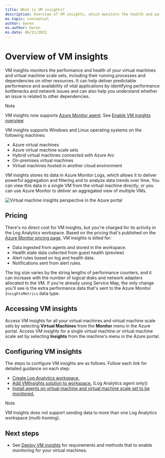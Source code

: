 ```yaml
---
title: What is VM insights?
description: Overview of VM insights, which monitors the health and performance of the Azure VMs and automatically discovers and maps application components and their dependencies. 
ms.topic: conceptual
author: bwren
ms.author: bwren
ms.date: 06/21/2022
---
```


# Overview of VM insights

VM insights monitors the performance and health of your virtual machines and virtual machine scale sets, including their running processes and dependencies on other resources. It can help deliver predictable performance and availability of vital applications by identifying performance bottlenecks and network issues and can also help you understand whether an issue is related to other dependencies.

> [!NOTE]
> VM insights now supports [Azure Monitor agent](../agents/azure-monitor-agent-overview.md). See [Enable VM insights overview](vminsights-enable-overview.md#agents).

VM insights supports Windows and Linux operating systems on the following machines:

- Azure virtual machines
- Azure virtual machine scale sets
- Hybrid virtual machines connected with Azure Arc
- On-premises virtual machines
- Virtual machines hosted in another cloud environment
  

VM insights stores its data in Azure Monitor Logs, which allows it to deliver powerful aggregation and filtering and to analyze data trends over time. You can view this data in a single VM from the virtual machine directly, or you can use Azure Monitor to deliver an aggregated view of multiple VMs.

![Virtual machine insights perspective in the Azure portal](media/vminsights-overview/vminsights-azmon-directvm.png)


## Pricing
There's no direct cost for VM insights, but you're charged for its activity in the Log Analytics workspace. Based on the pricing that's published on the [Azure Monitor pricing page](https://azure.microsoft.com/pricing/details/monitor/), VM insights is billed for:

- Data ingested from agents and stored in the workspace.
- Health state data collected from guest health (preview)
- Alert rules based on log and health data.
- Notifications sent from alert rules.

The log size varies by the string lengths of performance counters, and it can increase with the number of logical disks and network adapters allocated to the VM. If you're already using Service Map, the only change you'll see is the extra performance data that's sent to the Azure Monitor `InsightsMetrics` data type.​

## Accessing VM insights
Access VM insights for all your virtual machines and virtual machine scale sets by selecting **Virtual Machines** from the **Monitor** menu in the Azure portal. Access VM insights for a single virtual machine or virtual machine scale set by selecting **Insights** from the machine's menu in the Azure portal.

## Configuring VM insights
The steps to configure VM insights are as follows. Follow each link for detailed guidance on each step:

- [Create Log Analytics workspace.](./vminsights-configure-workspace.md#create-log-analytics-workspace)
- [Add VMInsights solution to workspace.](./vminsights-configure-workspace.md#add-vminsights-solution-to-workspace) (Log Analytics agent only))
- [Install agents on virtual machine and virtual machine scale set to be monitored.](./vminsights-enable-overview.md)

> [!NOTE]
> VM Insights does not support sending data to more than one Log Analytics workspace (multi-homing).

## Next steps

- See [Deploy VM insights](./vminsights-enable-overview.md) for requirements and methods that to enable monitoring for your virtual machines.
